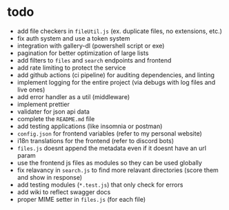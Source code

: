 # todo

- add file checkers in `fileUtil.js` (ex. duplicate files, no extensions, etc.)
- fix auth system and use a token system
- integration with gallery-dl (powershell script or exe)
- pagination for better optimization of large lists
- add filters to `files` and `search` endpoints and frontend
- add rate limiting to protect the service
- add github actions (ci pipeline) for auditing dependencies, and linting
- implement logging for the entire project (via debugs with log files and live ones)
- add error handler as a util (middleware)
- implement prettier
- validater for json api data
- complete the `README.md` file
- add testing applications (like insomnia or postman)
- `config.json` for frontend variables (refer to my personal website)
- i18n translations for the frontend (refer to discord bots)
- `files.js` doesnt append the metadata even if it doesnt have an url param
- use the frontend js files as modules so they can be used globally
- fix relavancy in `search.js` to find more relavant directories (score them and show in response)
- add testing modules (`*.test.js`) that only check for errors
- add wiki to reflect swagger docs
- proper MIME setter in `files.js` (for each file)
